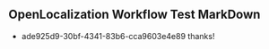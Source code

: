 ## OpenLocalization Workflow Test MarkDown
* ade925d9-30bf-4341-83b6-cca9603e4e89 thanks!

<!--HONumber=Jul16_HO5-->


